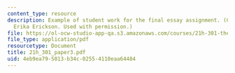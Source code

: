 ```yaml
---
content_type: resource
description: Example of student work for the final essay assignment. (Courtesy of
  Erika Erickson. Used with permission.)
file: https://ol-ocw-studio-app-qa.s3.amazonaws.com/courses/21h-301-the-ancient-world-greece-fall-2004/4eb9ea795013b34c02554110eaa64484_21h_301_paper3.pdf
file_type: application/pdf
resourcetype: Document
title: 21h_301_paper3.pdf
uid: 4eb9ea79-5013-b34c-0255-4110eaa64484
---
```


